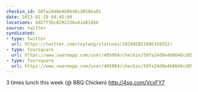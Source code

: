 ```yaml
---
checkin_id: 50fa24d0e4b0646cd856ba81
date: 2013-01-19 04:45:04
locations: 4d27f36c8292236a41e814bb
source: twitter
syndicated:
- type: twitter
  url: https://twitter.com/roytang/statuses/292492851806359552/
- type: foursquare
  url: https://www.swarmapp.com/user/405004/checkin/50fa24d0e4b0646cd856ba81?s=qQaTrdSPH1J7G9f3pFyOcXLAuww&ref=tw
- type: foursquare
  url: https://www.swarmapp.com/user/405004/checkin/50fa24d0e4b0646cd856ba81?s=qQaTrdSPH1J7G9f3pFyOcXLAuww&ref=tw
---
```


3 times lunch this week (@ BBQ Chicken) http://4sq.com/VcxFY7